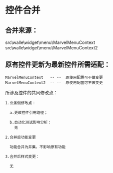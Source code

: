 # 控件合并

## 合并来源：
  src\walle\widget\menu\MarvelMenuContext
  src\walle\widget\menu\MarvelMenuContext2

## 原有控件更新为最新控件所需适配：

    MarvelMenuContext   -- --  原使用配置可不做变更
    MarvelMenuContext2  -- --  原使用配置可不做变更
      

  所涉及控件的共同修改点：
  
    1.业务侧修改点：
      
      a.更改控件引用路径；
      
      b.自动化测试影响分析：
        无
        
    2.合并后功能变更
      
      功能合并为并集，不影响原有功能
    
    3.合并后样式变更：
    
      无


